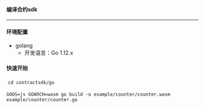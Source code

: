#### 编译合约sdk

---


#### 环境配置

  - golang
	- 开发语言：Go 1.12.x

#### 快速开始

​	```cd contractsdk/go```

​	```GOOS=js GOARCH=wasm go build -o example/counter/counter.wasm example/counter/counter.go```
